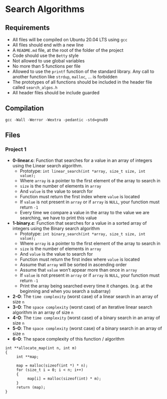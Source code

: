 # **Search Algorithms**

## **Requirements**
* All files will be compiled on Ubuntu 20.04 LTS using `gcc`
* All files should end with a new line
* A `README.md` file, at the root of the folder of the project
* Code should use the `Betty` style
* Not allowed to use global variables
* No more than 5 functions per file
* Allowed to use the `printf` function of the standard library. Any call to another function like `strdup`, `malloc`, … is forbidden
* The prototypes of all functions should be included in the header file called `search_algos.h`
* All header files should be include guarded

## Compilation
```gcc -Wall -Werror -Wextra -pedantic -std=gnu89```


## **Files**
### Project 1
* **0-linear.c**:
Function that searches for a value in an array of integers using the Linear search algorithm.
     - Prototype: `int linear_search(int *array, size_t size, int value);`
     - Where `array` is a pointer to the first element of the array to search in
     - `size` is the number of elements in `array`
     - And `value` is the value to search for
     - Function must return the first index where `value` is located
     - If `value` is not present in `array` or if `array` is `NULL`, your function must return `-1`
     - Every time we compare a value in the array to the value we are searching, we have to print this value
* **1-binary.c**:
Function that searches for a value in a sorted array of integers using the Binary search algorithm
     - Prototype: `int binary_search(int *array, size_t size, int value);`
     - Where `array` is a pointer to the first element of the array to search in
     - `size` is the number of elements in `array`
     - And `value` is the value to search for
     - Function must return the first index where `value` is located
     - Assume that `array` will be sorted in ascending order
     - Assume that `value` won’t appear more than once in `array`
     - If `value` is not present in `array` or if `array` is `NULL`, your function must return `-1`
     - Print the array being searched every time it changes. (e.g. at the beginning and when you search a subarray)
* **2-O**:
The `time complexity` (worst case) of a linear search in an array of size `n`
* **3-O**:
The `space complexity` (worst case) of an iterative linear search algorithm in an array of size `n`
* **4-O**:
The `time complexity` (worst case) of a binary search in an array of size `n`
* **5-O**:
The `space complexity` (worst case) of a binary search in an array of size `n`
* **6-O**:
The space complexity of this function / algorithm
```
int **allocate_map(int n, int m)
{
     int **map;

     map = malloc(sizeof(int *) * n);
     for (size_t i = 0; i < n; i++)
     {
          map[i] = malloc(sizeof(int) * m);
     }
     return (map);
}
```

